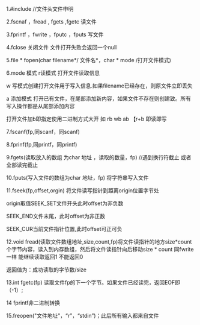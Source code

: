 1.#include<cstdio> //文件头文件申明

2.fscnaf ，fread , fgets ,fgetc  读文件

3.fprintf ，fwrite ，fputc ，fputs 写文件

4.fclose 关闭文件 文件打开失败会返回一个null

5.file * fopen(char filename*/ 文件名*，char * mode /打开文件模式)

6.mode 模式 r读模式 打开文件读取信息

   w 写模式创建打开文件用于写入信息.如果filename已经存在，则原文件立即丢失

 a 添加模式 打开已有文件，在尾部添加新内容，如果文件不存在则创建致。所有写入操作都是从尾部添加内容 

打开文件加b即指定使用二进制方式大开 如 rb wb ab  【r+b 即读即写

7.fscanf(fp,同scanf，同scanf)  

8.fprinf(fp,同printf，同printf)

9.fgets(读取放入的数组 为char 地址 ，读取的数量，fp)  //遇到换行符截止 或者全部读完截止

10.fputs(写入文件的数组为char 地址，fp) 将字符串写入文件

11.fseek(fp,offset,orgin) 将文件读写指针到距离origin位置字节处

origin取值SEEK_SET文件开头此时offset为非负数

SEEK_END文件末尾，此时offset为非正数

SEEK_CUR当前文件指针位置,此时offset可正可负

12.void fread(读取文件数组地址,size,count,fp)将文件读指针的地方size*count个字节内容，读入到内存数组，然后将文件读指针向后移动size * count 同fwrite一样 能继续读取返回1 不能返回0

返回值为：成功读取的字节数/size

13.int fgetc(fp) 读取文件fp的下一个字节。如果文件已经读完，返回EOF即（-1）;

14 fprintf非二进制转换

15.freopen("文件地址"，“r”，“stdin”)；此后所有输入都来自文件
